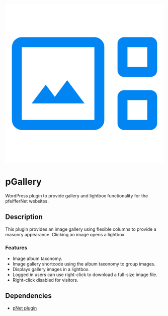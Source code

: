 ![project logo](./assets/icon-128x128.png)

# pGallery
WordPress plugin to provide gallery and lightbox functionality for the pfeifferNet websites.

## Description
This plugin provides an image gallery using flexible columns to provide a masonry appearance.
Clicking an image opens a lightbox.

### Features
* Image album taxonomy.
* Image gallery shortcode using the album taxonomy to group images.
* Displays gallery images in a lightbox.
* Logged in users can use right-click to download a full-size image file.
* Right-click disabled for visitors.

## Dependencies
* [pNet plugin](https://github.com/krpfeiffer/pnet)
